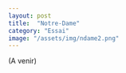 ```yaml
---
layout: post
title:  "Notre-Dame"
category: "Essai"
image: "/assets/img/ndame2.png"
---
```


(A venir)